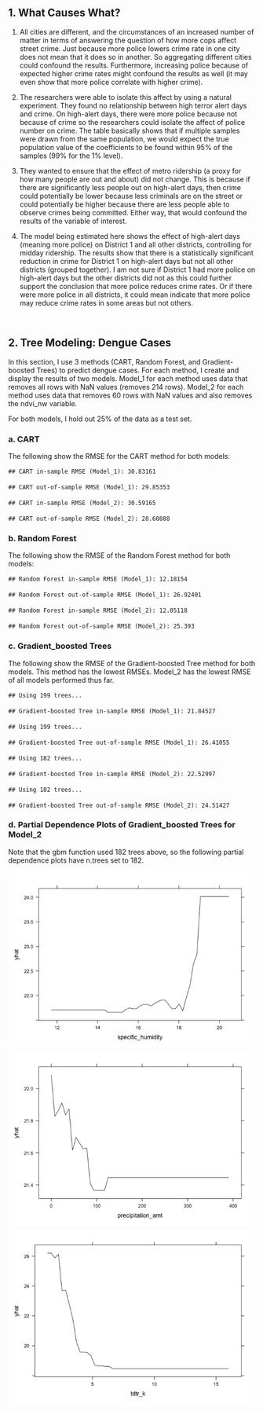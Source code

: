 ## 1. What Causes What?

1.  All cities are different, and the circumstances of an increased
    number of matter in terms of answering the question of how more cops
    affect street crime. Just because more police lowers crime rate in
    one city does not mean that it does so in another. So aggregating
    different cities could confound the results. Furthermore, increasing
    police because of expected higher crime rates might confound the
    results as well (it may even show that more police correlate with
    higher crime).

2.  The researchers were able to isolate this affect by using a natural
    experiment. They found no relationship between high terror alert
    days and crime. On high-alert days, there were more police because
    not because of crime so the researchers could isolate the affect of
    police number on crime. The table basically shows that if multiple
    samples were drawn from the same population, we would expect the
    true population value of the coefficients to be found within 95% of
    the samples (99% for the 1% level).

3.  They wanted to ensure that the effect of metro ridership (a proxy
    for how many people are out and about) did not change. This is
    because if there are significantly less people out on high-alert
    days, then crime could potentially be lower because less criminals
    are on the street or could potentially be higher because there are
    less people able to observe crimes being committed. Either way, that
    would confound the results of the variable of interest.

4.  The model being estimated here shows the effect of high-alert days
    (meaning more police) on District 1 and all other districts,
    controlling for midday ridership. The results show that there is a
    statistically significant reduction in crime for District 1 on
    high-alert days but not all other districts (grouped together). I am
    not sure if District 1 had more police on high-alert days but the
    other districts did not as this could further support the conclusion
    that more police reduces crime rates. Or if there were more police
    in all districts, it could mean indicate that more police may reduce
    crime rates in some areas but not others.

<br/>

## 2. Tree Modeling: Dengue Cases

In this section, I use 3 methods (CART, Random Forest, and
Gradient-boosted Trees) to predict dengue cases. For each method, I
create and display the results of two models. Model\_1 for each method
uses data that removes all rows with NaN values (removes 214 rows).
Model\_2 for each method uses data that removes 60 rows with NaN values
and also removes the ndvi\_nw variable.

For both models, I hold out 25% of the data as a test set.

### a. CART

The following show the RMSE for the CART method for both models:

    ## CART in-sample RMSE (Model_1): 30.83161

    ## CART out-of-sample RMSE (Model_1): 29.85353

    ## CART in-sample RMSE (Model_2): 30.59165

    ## CART out-of-sample RMSE (Model_2): 28.60888

### b. Random Forest

The following show the RMSE of the Random Forest method for both models:

    ## Random Forest in-sample RMSE (Model_1): 12.18154

    ## Random Forest out-of-sample RMSE (Model_1): 26.92401

    ## Random Forest in-sample RMSE (Model_2): 12.05118

    ## Random Forest out-of-sample RMSE (Model_2): 25.393

### c. Gradient\_boosted Trees

The following show the RMSE of the Gradient-boosted Tree method for both
models. This method has the lowest RMSEs. Model\_2 has the lowest RMSE
of all models performed thus far.

    ## Using 199 trees...

    ## Gradient-boosted Tree in-sample RMSE (Model_1): 21.84527

    ## Using 199 trees...

    ## Gradient-boosted Tree out-of-sample RMSE (Model_1): 26.41055

    ## Using 182 trees...

    ## Gradient-boosted Tree in-sample RMSE (Model_2): 22.52997

    ## Using 182 trees...

    ## Gradient-boosted Tree out-of-sample RMSE (Model_2): 24.51427

### d. Partial Dependence Plots of Gradient\_boosted Trees for Model\_2

Note that the gbm function used 182 trees above, so the following
partial dependence plots have n.trees set to 182.

![](HW3_Albert_Joe_files/figure-markdown_strict/chunk9-1.png)![](HW3_Albert_Joe_files/figure-markdown_strict/chunk9-2.png)![](HW3_Albert_Joe_files/figure-markdown_strict/chunk9-3.png)

